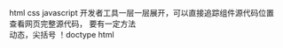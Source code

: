 html css javascript 
开发者工具一层一层展开，可以直接追踪组件源代码位置   
查看网页完整源代码， 要有一定方法  
动态，尖括号   ！doctype html   
<head></head>   <meta name="">   <script src="...js">   <div class=""> <title></title>  <br/> <img src="xxx.jpg">
网络呈现的字体格式在css（对齐）   样式
交互程序js 
动态效果的渲染   
网页： 文字 图像 表格 链接 脚本   
用换行缩进表达等级
文本  段落<p></p> 换行<br> break 标题<h2></h2>head 粗体<b></b>bold <strong> 斜体<i></i>italic <em> 语义化 
图形  <img src="" width="80" height="90" alt="文本">   .gif .jpg不能透明.webp压缩  .png可以透明    可选表达   
f12开发者工具   
链接 跳转  地址写法   <a href= ... >文字或图片</a>   a: anchor href: hyper reference    
... ->  url 写法 绝对url（带http www) 和相对url   link    
<!--<div class="">...<...>--!>   写注释，相当于删除    
预设格式
空哥 &nbsp  
表  一维列表(和之前readme里面格式相当)  <ul><li>...</li><li></li></ul> 每一个列表项目里面有多个item    
二维表格  
<table>
<tr><td>...<td>...<td>...</tr>
<tr><td>...<td>...<td>...</tr>
</table>
css风格格式  f12里面可移动过去查看样式
用<p style="...">直接写
或者用<p class=".news“ > 引用定义好的样式  <style>.news{color:red border:solid  1 px red;}</style>

script  
脚本语言，<script></script> 
alert("hello")弹出   document.write(new Date()) console.log("hello")  f12在console中可见  
编辑网页 记事本 edit编辑器文件 可视化（不大用）  
文件的编辑保存和浏览 文件拓展为.html utf-8 编码 用浏览器打开  
vscode技巧  ！+tab 各种tab  tab补全大部分格式和代码    
一系列复杂的用法，骚的用法，要多写，多练，越快越好，还要有特效添加   超链接  图   
内容结构化，内容与格式  live preview    f1选指令  table  文图表链     
嵌套： footer p 表示内部（？
margin 边缘  右下左上   一个div会左右占满，float实现并排 after before


javascript部分
基础  
网页图形文本链接之外的小程序  js是解释性语言  弥补html  
浏览器虚拟机来解释 
oak->java 
livescript->javascript(ECMAScript)  ES5/ES6 
网页运行 解释性 弱类型 基于对象   
行为控制
<script src="..."></script>  
<script>alert(1990)</script>
var n=1;
var s="abc"
var p ={name:"li",age:10};
var ary=[4,5,6]
var 区分大小写
段落 function xxx(){...}
html交互：获得dom对象，对象属性方法事件onclick onmouseover 周期setinteval(fun,100);
<label for="guess"></label>
全放到.container{box...}里面
<input type="number" id="guess" min="1" max="100" >
<button> onlick="checkGuess()">  联系  <script>...const guessInput = document.getElementById("guess");获得对象 const guess=parseInt(guessInput,10);
function checkGuess(){...} const 常量
css:input[type="number"]{xxx} button{...} p.result p.error <p class="error"> 直接写   
... result = getElementById("xxx")document对象这是一个reference引用
 result.classList.remove("error") 去除error内容  result.innerHTML = message;  绑定事件来调用 先得到再操作（改变样式或内容） 修改程序（先有模子）
parseint("123",10);   10进制
""+123
document.write
console.log(n);
if for while...
 类似c系列和java  
 html注释 <!-- --> css注释 /* */
 number string boolean undefined     引用object array function  
 弱类型强制转换  
 parseInt("123px",10) 123
 parseInt parseInt("123.46")  124 
 toString() 
 isNaN()
 !!a bool 类型
 var x; let y; 变量常量 var不确定类型 
 特殊用法  
 a||a"100px"
 fun && func()
 if fun not null then func()
 嵌入  a=100 s='value is ${a}'  单引号也行
 像python的 "x={y}"    
 语句后写分号也可以不写...? 乐（ 
for(let i=0;i<=4;i++)
innerHTML 就是当前显示的逐行  
div{width:2px; height:50px; float:left;}  float 向左并排  
hsl循环 
for(...i...)
<div style='background-color:hsl("+i+，100%，50%")'></div> 循环  
把div弄成小球： div:{width:100px; height:100px;border_radius:50%; position:absolute;background-image:radius-gradient}
计时器函数 ssetInteva(function(){...})匿名函数
<script type="...">...
任务分解 多写函数  
有意思，感觉写html javascript脚本这种东西就跟实习brax的json yaml机制差不多
添加组件（手动代码添加） d=document.createElement('div') createTextNode() 之后getElement 之后appendChild(d)    
js核心：直接对对象操作：getElementBy...  也可以css查询 qsa  auerySelectorAll 
odiv.style.cssText=...
odiv.classList.add("")
三要素属性方法事件
onclick=函数名写到button上 script中get...onclick=函数名、匿名函数 
addEventListener("click",fuction(e){}) 
onmouseover onmouseout   
可以考虑添加点音乐  
audio video 首批添加到的标签 src =' controls='' autoplay='' muted->autoplay  controls是调节音量 id=''
第三方的js库  video.js plyr.js (as an import)
make player yours  
aria label
object  embed flash  param
矢量图不会失真，记住向量关键点的坐标 SVG格式    <svg>格式  <circle>  stroke 基本元素和结构元素  都是直接用svg作图而不是用图标
表单form 含有多个input form action method input 
表单申请和发送（账号密码交互这种） 用户填写并提交给服务器，就是常见的“是否重新发送表单”  
表单： name method action 处理位置  
接收信息的网页处理就是后端，受到并处理  
<form action=".../...org/net method=="POST">
<input type='...>  <type name='' checked>
<input type='...' name='' value=..  
text radio单选，checkbox 多选，
reset submit button passward file hidden image  
文件上传控件 <input type="file " > enctype多部份二进制 唯一标识序列号
MIME标准编码方式   指定传文件的编码 text/html   
input打天下，select下拉框选择 常规老古董网页，老古董界面NET   textarea select-option  textarea rows= name= cols= wrap=
option checkbox 
新的input控件 number range url email tel search color date ...  
html5:
<input type=''>  placeholder 提示信息 
autocomplete='on''off'填入之前的 
autofocus自动聚焦到焦点 
input前面可以加label <label for="">  <input id=""> 方便用户点击 
label对齐 table tr td 
或者css直接写 label{display:inline-block;text-align;right;}  
表单验证 form的onsubmit验证 true false 或者button的onclick验证成功之后调用form的submit    <input ... min= max= ><required > <pattern>匹配 <multiply>
控件组  
<fieldset>
<legend>
field 1a:<...><br>
提供选项：
<input... list="">
<datalist id="">
<option>


css3 复杂的效果，标准发展和统一 
大部分浏览器都互相支持 
浏览器前缀 webkit (chrone safari edge) moz(firefox) ms(IE trident ) -o- (presto Opera) autoprefixer 
使用浏览器前缀的示例，组件加前缀直接调用  不支持css3就用js实现   
属性选择器 兄弟选择器伪类选择器 伪元素  input[type="password"]  a[...href$='pdf],a[class='item'] 用于库
div-img兄弟 
相邻兄弟li+li  label+input  
input:checked(...)
input:checked+... 
选中文字底色改成红色： ::select  
装饰 布局交互动态效果 
布局 盒模型 网格模型 动画
filter 方法，滤镜等
装饰  颜色 16进制 #RRGGBB 或#RGB RGBA alpha不透明度 rgb(0 255 0 / 50%)  HSL/A  hsl(240 100% 50%) hsla(240 100% 50% / 50%)
shift+click 三种表达转换（换算）    
色环  hsl写法 色调，饱和度，亮度 一般用的100% 50%  opacity   
对话框，别人遮住一点变暗  打开对话框-开关关闭冰还原  
<button onclick="openDialog()">open</button>
<>框页面
    <>
    <div class=""closebtn> onclick=""closeDialog()">x</div>   用x来代表关闭按钮    
    <div ... cover>
    ...
    <>
<>
重点：
.cover{
    opacity:3  
    width height 100% 全部遮住（实际上变暗就是放了一层cover层在上面罢了  
}
.wrapper{
    position:fixed 
    z-index:1000
    top:50% left:50% width:100px
    margin-left:100px margin-top max-width padding中间距离关系
}
.closebtn{
    position:absolute right:10px padding:5px cursor:pointer 
}
.content{
    min-width: 100px 
    min-height:...
    width 
    margin: 0px 
}
style="display:none"
边框 border   
阴影  box-shadow  rgba颜色透明度  文字阴影边框 和 定制按钮  
图片的旋转 transform：rotate(7deg)  
box-shadow: 20px 20px 20px #aaaaaa 
transition: border-color .15s box-shadow .15s   
背景 
复杂的css可以一直写直到手动写出渐变色效果  
特殊图片  linear-gradient背景作为图片输入处理 center 30% center 30% from...to...
attachment 
radial-gradient 滤镜渐变 css直接实现一定效果  
repeating-radial-gradient 一些乱七八糟的构图功能 加渐变区块  
sprite图小图标合并来减少网络的传输   sprite.css  应用工具，合成之后在屏幕上选定长图显示范围来选择   
字体图标  font awesome link直接引用   
changelog 很多很多各种用法，不过主要还是布局的熟练度得补一下，
定义一个字体没有组件，就直接给它.before .after加一个content使用定义好的字体




 